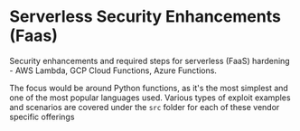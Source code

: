# Serverless Security Enhancements (Faas)
Security enhancements and required steps for serverless (FaaS) hardening - AWS Lambda, GCP Cloud Functions, Azure Functions.

The focus would be around Python functions, as it's the most simplest and one of the most popular languages used. Various types of exploit examples and scenarios are covered under the `src` folder for each of these vendor specific offerings
